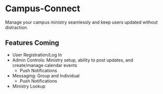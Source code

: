 # Campus-Connect
Manage your campus ministry seamlessly and keep users updated without distraction.

## __Features Coming__
  - User Registration/Log In
  - Admin Controls: Ministry setup, ability to post updates, and create/manage calendar events
    - Push Notifications
  - Messaging: Group and Individual
    - Push Notifications
  - Ministry Lookup
